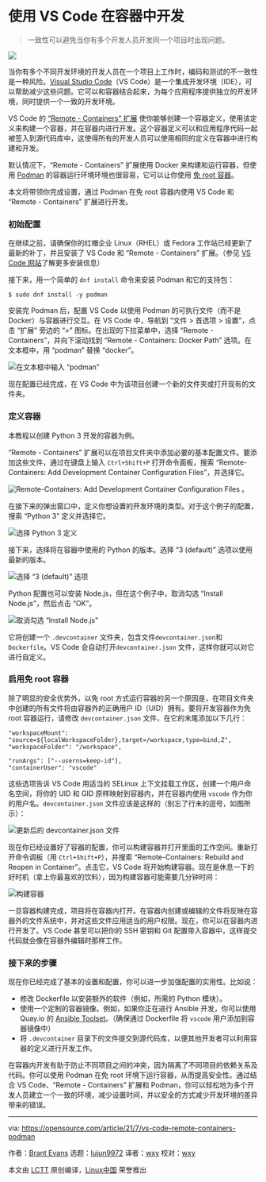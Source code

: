 [#]: subject: (Use VS Code to develop in containers)
[#]: via: (https://opensource.com/article/21/7/vs-code-remote-containers-podman)
[#]: author: (Brant Evans https://opensource.com/users/branic)
[#]: collector: (lujun9972)
[#]: translator: (wxy)
[#]: reviewer: (wxy)
[#]: publisher: (wxy)
[#]: url: (https://linux.cn/article-13708-1.html)

使用 VS Code 在容器中开发
======

> 一致性可以避免当你有多个开发人员开发同一个项目时出现问题。

![](https://img.linux.net.cn/data/attachment/album/202108/22/090306jlkzyrw8cytcatw8.jpg)

当你有多个不同开发环境的开发人员在一个项目上工作时，编码和测试的不一致性是一种风险。[Visual Studio Code][2]（VS Code）是一个集成开发环境（IDE），可以帮助减少这些问题。它可以和容器结合起来，为每个应用程序提供独立的开发环境，同时提供一个一致的开发环境。

VS Code 的 [“Remote - Containers” 扩展][3] 使你能够创建一个容器定义，使用该定义来构建一个容器，并在容器内进行开发。这个容器定义可以和应用程序代码一起被签入到源代码库中，这使得所有的开发人员可以使用相同的定义在容器中进行构建和开发。

默认情况下，“Remote - Containers” 扩展使用 Docker 来构建和运行容器，但使用 [Podman][4] 的容器运行环境环境也很容易，它可以让你使用 [免 root 容器][5]。

本文将带领你完成设置，通过 Podman 在免 root 容器内使用 VS Code 和 “Remote - Containers” 扩展进行开发。

### 初始配置

在继续之前，请确保你的红帽企业 Linux（RHEL）或 Fedora 工作站已经更新了最新的补丁，并且安装了 VS Code 和 “Remote - Containers” 扩展。（参见 [VS Code 网站][2]了解更多安装信息）

接下来，用一个简单的 `dnf install` 命令来安装 Podman 和它的支持包：

```
$ sudo dnf install -y podman
```

安装完 Podman 后，配置 VS Code 以使用 Podman 的可执行文件（而不是 Docker）与容器进行交互。在 VS Code 中，导航到 “文件 > 首选项 > 设置”，点击 “扩展” 旁边的 “>” 图标。在出现的下拉菜单中，选择 “Remote - Containers”，并向下滚动找到 “Remote - Containers: Docker Path” 选项。在文本框中，用 “podman” 替换 “docker”。

![在文本框中输入 “podman”][6]

现在配置已经完成，在 VS Code 中为该项目创建一个新的文件夹或打开现有的文件夹。

### 定义容器

本教程以创建 Python 3 开发的容器为例。

“Remote - Containers” 扩展可以在项目文件夹中添加必要的基本配置文件。要添加这些文件，通过在键盘上输入 `Ctrl+Shift+P` 打开命令面板，搜索 “Remote-Containers: Add Development Container Configuration Files”，并选择它。

![Remote-Containers: Add Development Container Configuration Files][8] 。

在接下来的弹出窗口中，定义你想设置的开发环境的类型。对于这个例子的配置，搜索 “Python 3” 定义并选择它。

![选择 Python 3 定义][9]

接下来，选择将在容器中使用的 Python 的版本。选择 “3 (default)” 选项以使用最新的版本。

![选择 “3 (default)” 选项][10]

Python 配置也可以安装 Node.js，但在这个例子中，取消勾选 “Install Node.js”，然后点击 “OK”。

![取消勾选 “Install Node.js"][11]

它将创建一个 `.devcontainer` 文件夹，包含文件`devcontainer.json`和`Dockerfile`。VS Code 会自动打开`devcontainer.json` 文件，这样你就可以对它进行自定义。

### 启用免 root 容器

除了明显的安全优势外，以免 root 方式运行容器的另一个原因是，在项目文件夹中创建的所有文件将由容器外的正确用户 ID（UID）拥有。要将开发容器作为免 root 容器运行，请修改 `devcontainer.json` 文件，在它的末尾添加以下几行：

```
"workspaceMount": "source=${localWorkspaceFolder},target=/workspace,type=bind,Z",
"workspaceFolder": "/workspace",

"runArgs": ["--userns=keep-id"],
"containerUser": "vscode"
```

这些选项告诉 VS Code 用适当的 SELinux 上下文挂载工作区，创建一个用户命名空间，将你的 UID 和 GID 原样映射到容器内，并在容器内使用 `vscode` 作为你的用户名。`devcontainer.json` 文件应该是这样的（别忘了行末的逗号，如图所示）：

![更新后的 devcontainer.json 文件][12]

现在你已经设置好了容器的配置，你可以构建容器并打开里面的工作空间。重新打开命令调板（用 `Ctrl+Shift+P`），并搜索 “Remote-Containers: Rebuild and Reopen in Container”。点击它，VS Code 将开始构建容器。现在是休息一下的好时机（拿上你最喜欢的饮料），因为构建容器可能需要几分钟时间：

![构建容器][13]

一旦容器构建完成，项目将在容器内打开。在容器内创建或编辑的文件将反映在容器外的文件系统中，并对这些文件应用适当的用户权限。现在，你可以在容器内进行开发了。VS Code 甚至可以把你的 SSH 密钥和 Git 配置带入容器中，这样提交代码就会像在容器外编辑时那样工作。

### 接下来的步骤

现在你已经完成了基本的设置和配置，你可以进一步加强配置的实用性。比如说：

  * 修改 Dockerfile 以安装额外的软件（例如，所需的 Python 模块）。
  * 使用一个定制的容器镜像。例如，如果你正在进行 Ansible 开发，你可以使用 Quay.io 的 [Ansible Toolset][14]。（确保通过 Dockerfile 将 `vscode` 用户添加到容器镜像中）
  * 将 `.devcontainer` 目录下的文件提交到源代码库，以便其他开发者可以利用容器的定义进行开发工作。

在容器内开发有助于防止不同项目之间的冲突，因为隔离了不同项目的依赖关系及代码。你可以使用 Podman 在免 root 环境下运行容器，从而提高安全性。通过结合 VS Code、“Remote - Containers” 扩展和 Podman，你可以轻松地为多个开发人员建立一个一致的环境，减少设置时间，并以安全的方式减少开发环境的差异带来的错误。

--------------------------------------------------------------------------------

via: https://opensource.com/article/21/7/vs-code-remote-containers-podman

作者：[Brant Evans][a]
选题：[lujun9972][b]
译者：[wxy](https://github.com/wxy)
校对：[wxy](https://github.com/wxy)

本文由 [LCTT](https://github.com/LCTT/TranslateProject) 原创编译，[Linux中国](https://linux.cn/) 荣誉推出

[a]: https://opensource.com/users/branic
[b]: https://github.com/lujun9972
[1]: https://opensource.com/sites/default/files/styles/image-full-size/public/lead-images/collab-team-pair-programming-code-keyboard2.png?itok=WnKfsl-G (Women programming)
[2]: https://code.visualstudio.com/
[3]: https://code.visualstudio.com/docs/remote/containers
[4]: https://podman.io/
[5]: https://www.redhat.com/sysadmin/rootless-podman-makes-sense
[6]: https://opensource.com/sites/default/files/uploads/vscode-remote_podman.png (Enter "podman" in the text box)
[7]: https://creativecommons.org/licenses/by-sa/4.0/
[8]: https://opensource.com/sites/default/files/uploads/adddevelopmentcontainerconfigurationfiles.png (Remote-Containers: Add Development Container Configuration Files)
[9]: https://opensource.com/sites/default/files/uploads/python3.png (Select Python 3 definition)
[10]: https://opensource.com/sites/default/files/uploads/python3default.png (Select the 3 \(default\) option)
[11]: https://opensource.com/sites/default/files/uploads/unchecknodejs.png (Uncheck "Install Node.js")
[12]: https://opensource.com/sites/default/files/uploads/newdevcontainerjson.png (Updated devcontainer.json file)
[13]: https://opensource.com/sites/default/files/uploads/buildingcontainer.png (Building the container)
[14]: https://quay.io/repository/ansible/toolset

